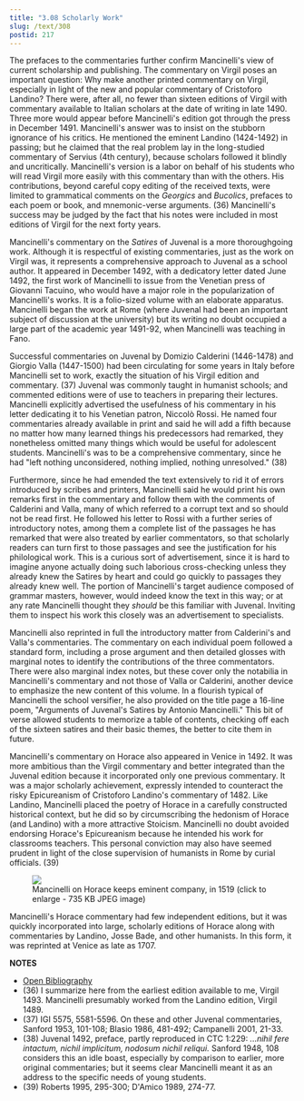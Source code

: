 ```yaml
---
title: "3.08 Scholarly Work"
slug: /text/308
postid: 217
---
```

The prefaces to the commentaries further confirm Mancinelli's view of current scholarship and publishing. The commentary on Virgil poses an important question: Why make another printed commentary on Virgil, especially in light of the new and popular commentary of Cristoforo Landino? There were, after all, no fewer than sixteen editions of Virgil with commentary available to Italian scholars at the date of writing in late 1490. Three more would appear before Mancinelli's edition got through the press in December 1491. Mancinelli's answer was to insist on the stubborn ignorance of his critics. He mentioned the eminent Landino (1424-1492) in passing; but he claimed that the real problem lay in the long-studied commentary of Servius (4th century), because scholars followed it blindly and uncritically. Mancinelli's version is a labor on behalf of his students who will read Virgil more easily with this commentary than with the others. His contributions, beyond careful copy editing of the received texts, were limited to grammatical comments on the *Georgics* and *Bucolics*, prefaces to each poem or book, and mnemonic-verse arguments. (36) Mancinelli's success may be judged by the fact that his notes were included in most editions of Virgil for the next forty years.

Mancinelli's commentary on the *Satires* of Juvenal is a more thoroughgoing work. Although it is respectful of existing commentaries, just as the work on Virgil was, it represents a comprehensive approach to Juvenal as a school author. It appeared in December 1492, with a dedicatory letter dated June 1492, the first work of Mancinelli to issue from the Venetian press of Giovanni Tacuino, who would have a major role in the popularization of Mancinelli's works. It is a folio-sized volume with an elaborate apparatus. Mancinelli began the work at Rome (where Juvenal had been an important subject of discussion at the university) but its writing no doubt occupied a large part of the academic year 1491-92, when Mancinelli was teaching in Fano.

Successful commentaries on Juvenal by Domizio Calderini (1446-1478) and Giorgio Valla (1447-1500) had been circulating for some years in Italy before Mancinelli set to work, exactly the situation of his Virgil edition and commentary. (37) Juvenal was commonly taught in humanist schools; and commented editions were of use to teachers in preparing their lectures. Mancinelli explicitly advertised the usefulness of his commentary in his letter dedicating it to his Venetian patron, Niccolò Rossi. He named four commentaries already available in print and said he will add a fifth because no matter how many learned things his predecessors had remarked, they nonetheless omitted many things which would be useful for adolescent students. Mancinelli's was to be a comprehensive commentary, since he had "left nothing unconsidered, nothing implied, nothing unresolved." (38)

Furthermore, since he had emended the text extensively to rid it of errors introduced by scribes and printers, Mancinelli said he would print his own remarks first in the commentary and follow them with the comments of Calderini and Valla, many of which referred to a corrupt text and so should not be read first. He followed his letter to Rossi with a further series of introductory notes, among them a complete list of the passages he has remarked that were also treated by earlier commentators, so that scholarly readers can turn first to those passages and see the justification for his philological work. This is a curious sort of advertisement, since it is hard to imagine anyone actually doing such laborious cross-checking unless they already knew the Satires by heart and could go quickly to passages they already knew well. The portion of Mancinelli's target audience composed of grammar masters, however, would indeed know the text in this way; or at any rate Mancinelli thought they *should* be this familiar with Juvenal. Inviting them to inspect his work this closely was an advertisement to specialists.

Mancinelli also reprinted in full the introductory matter from Calderini's and Valla's commentaries. The commentary on each individual poem followed a standard form, including a prose argument and then detailed glosses with marginal notes to identify the contributions of the three commentators. There were also marginal index notes, but these cover only the notabilia in Mancinelli's commentary and not those of Valla or Calderini, another device to emphasize the new content of this volume. In a flourish typical of Mancinelli the school versifier, he also provided on the title page a 16-line poem, "Arguments of Juvenal's Satires by Antonio Mancinelli." This bit of verse allowed students to memorize a table of contents, checking off each of the sixteen satires and their basic themes, the better to cite them in future.

Mancinelli's commentary on Horace also appeared in Venice in 1492. It was more ambitious than the Virgil commentary and better integrated than the Juvenal edition because it incorporated only one previous commentary. It was a major scholarly achievement, expressly intended to counteract the risky Epicureanism of Cristoforo Landino's commentary of 1482. Like Landino, Mancinelli placed the poetry of Horace in a carefully constructed historical context, but he did so by circumscribing the hedonism of Horace (and Landino) with a more attractive Stoicism. Mancinelli no doubt avoided endorsing Horace's Epicureanism because he intended his work for classrooms teachers. This personal conviction may also have seemed prudent in light of the close supervision of humanists in Rome by curial officials. (39)
<p style="text-align: center;"></p>


<figure class="mkdn-figure">
    <div onClick="createLightbox('/images_full/3.00_Chapter_Three/HFS_100.01.jpg')" data="/images_full/0.00_Introduction/Wing-ZP-535.D175Negrotitle.jpg" class="mkdn-image-link" id="lbimage">
    <img class="mkdn-image" src="/images_full/3.00_Chapter_Three/HFS_100.01.jpg" />
    <figcaption class="mkdn-figcaption">Mancinelli on Horace keeps eminent company, in 1519 (click to enlarge - 735 KB JPEG image)</figcaption>
    </div>
</figure>

Mancinelli's Horace commentary had few independent editions, but it was quickly incorporated into large, scholarly editions of Horace along with commentaries by Landino, Josse Bade, and other humanists. In this form, it was reprinted at Venice as late as 1707.

**NOTES**
* [Open Bibliography](/bibliography.pdf)
* (36) I summarize here from the earliest edition available to me, Virgil 1493. Mancinelli presumably worked from the Landino edition, Virgil 1489.
* (37) IGI 5575, 5581-5596. On these and other Juvenal commentaries, Sanford 1953, 101-108; Blasio 1986, 481-492; Campanelli 2001, 21-33.
* (38) Juvenal 1492, preface, partly reproduced in CTC 1:229: *...nihil fere intactum, nichil implicitum, nodosum nichil reliqui.* Sanford 1948, 108 considers this an idle boast, especially by comparison to earlier, more original commentaries; but it seems clear Mancinelli meant it as an address to the specific needs of young students.
* (39) Roberts 1995, 295-300; D'Amico 1989, 274-77.
